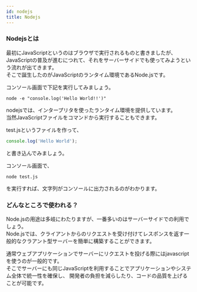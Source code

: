 ```yaml
---
id: nodejs
title: Nodejs
---
```



### Nodejsとは
最初にJavaScriptというのはブラウザで実行されるものと書きましたが、  
JavaScriptの普及が進むにつれて、それをサーバーサイドでも使ってみようという流れが出てきます。  
そこで誕生したのがJavaScriptのランタイム環境であるNode.jsです。  

コンソール画面で下記を実行してみましょう。  
```
node -e "console.log('Hello World!!')"
```
nodejsでは、インタープリタを使ったランタイム環境を提供しています。  
当然JavaScriptファイルをコマンドから実行することもできます。  

test.jsというファイルを作って、

``` javascript
console.log('Hello World');
```
と書き込んでみましょう。  

コンソール画面で、  

```
node test.js
```
を実行すれば、文字列がコンソールに出力されるのがわかります。  

### どんなところで使われる？

Node.jsの用途は多岐にわたりますが、一番多いのはサーバーサイドでの利用でしょう。  
Node.jsでは、クライアントからのリクエストを受け付けてレスポンスを返す一般的なクラアント型サーバーを簡単に構築することができます。  

通常ウェブアプリケーションでサーバーにリクエストを投げる際にはjavascriptを使うのが一般的です。  
そこでサーバーにも同じJavaScriptを利用することでアプリケーションやシステム全体で統一性を確保し、
開発者の負担を減らしたり、コードの品質を上げることが可能です。

